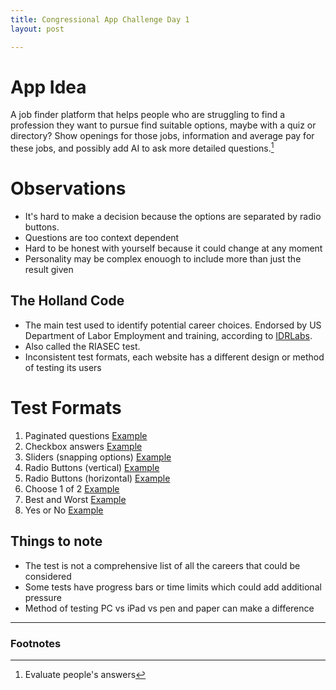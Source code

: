 ```yaml
---
title: Congressional App Challenge Day 1
layout: post

---
```


# App Idea

A job finder platform that helps people who are struggling to find a profession they want to pursue find suitable options, maybe with a quiz or directory? Show openings for those jobs, information and average pay for these jobs, and possibly add AI to ask more detailed questions.[^1]

[^1]: Evaluate people's answers


# Observations

 - It's hard to make a decision because the options are separated by radio buttons.
 - Questions are too context dependent
 - Hard to be honest with yourself because it could change at any moment
 - Personality may be complex enouogh to include more than just the result given

 ## The Holland Code

  - The main test used to identify potential career choices. Endorsed by US Department of Labor Employment and training, according to [IDRLabs](https://ww.idrlabs.com/career-code/test.php).
  - Also called the RIASEC test.
  - Inconsistent test formats, each website has a different design or method of testing its users

# Test Formats

1. Paginated questions [Example](https://openpsychometrics.org/tests/RIASEC/)
2. Checkbox answers [Example](https://www.roguecc.edu/Counseling/HollandCodes/test.asp)
3. Sliders (snapping options) [Example](https://www.idrlabs.com/career-code/test.php)
4. Radio Buttons (vertical) [Example](https://bigfive-test.com/test)
5. Radio Buttons (horizontal) [Example](https://alis.alberta.ca/careerinsite/know-yourself/find-your-fit/holland-codes-quiz/)
6. Choose 1 of 2 [Example](https://www.careerfitter.com/free_test/careerbuilder/test)
7. Best and Worst [Example](https://www.123test.com/career-test/)
8. Yes or No [Example](https://www.indeed.com/career-advice/career-development/holland-code)

## Things to note

 - The test is not a comprehensive list of all the careers that could be considered
 - Some tests have progress bars or time limits which could add additional pressure
 - Method of testing PC vs iPad vs pen and paper can make a difference

---

### Footnotes